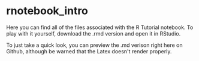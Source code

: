 # rnotebook_intro

Here you can find all of the files associated with the R Tutorial notebook. To play with it yourself, download the .rmd version and open it in RStudio.

To just take a quick look, you can preview the .md verison right here on Github, although be warned that the Latex doesn't render properly.
